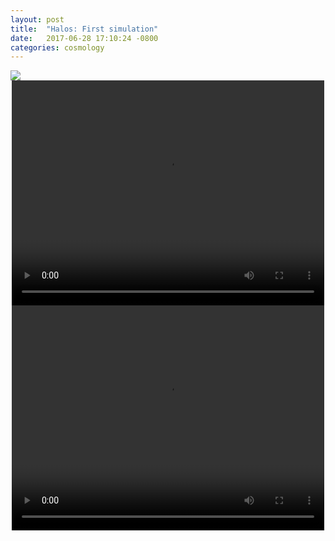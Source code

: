 ```yaml
---
layout: post
title:  "Halos: First simulation"
date:   2017-06-28 17:10:24 -0800
categories: cosmology
---
```


<img src="{{ site.url }}assets/images/massFunc_z_0.png">

<div style="text-align: center">
<video src="{{ site.url }}assets/videos/cosmo_anim_halos.mp4" width="500" height="360" controls preload> </video>
</div>

<div style="text-align: center">
<video src="{{ site.url }}assets/videos/cosmo_anim.mp4" width="500" height="360" controls preload> </video>
</div>

